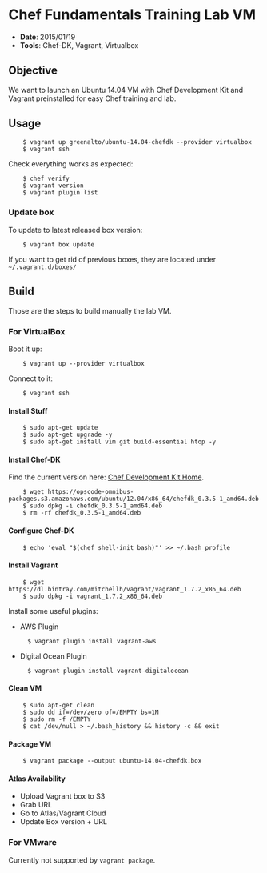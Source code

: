 # Chef Fundamentals Training Lab VM

- **Date**: 2015/01/19
- **Tools**: Chef-DK, Vagrant, Virtualbox

## Objective

We want to launch an Ubuntu 14.04 VM with Chef Development Kit and Vagrant preinstalled for easy Chef training and lab.

## Usage

		$ vagrant up greenalto/ubuntu-14.04-chefdk --provider virtualbox
		$ vagrant ssh

Check everything works as expected: 

		$ chef verify
		$ vagrant version
		$ vagrant plugin list

### Update box

To update to latest released box version:

		$ vagrant box update

If you want to get rid of previous boxes, they are located under `~/.vagrant.d/boxes/`

## Build

Those are the steps to build manually the lab VM.

### For VirtualBox

Boot it up: 

		$ vagrant up --provider virtualbox

Connect to it: 

		$ vagrant ssh

#### Install Stuff

		$ sudo apt-get update
		$ sudo apt-get upgrade -y
		$ sudo apt-get install vim git build-essential htop -y

#### Install Chef-DK

Find the current version here: [Chef Development Kit Home](https://downloads.getchef.com/chef-dk).

		$ wget https://opscode-omnibus-packages.s3.amazonaws.com/ubuntu/12.04/x86_64/chefdk_0.3.5-1_amd64.deb
		$ sudo dpkg -i chefdk_0.3.5-1_amd64.deb
		$ rm -rf chefdk_0.3.5-1_amd64.deb

#### Configure Chef-DK

		$ echo 'eval "$(chef shell-init bash)"' >> ~/.bash_profile

#### Install Vagrant 

		$ wget https://dl.bintray.com/mitchellh/vagrant/vagrant_1.7.2_x86_64.deb
		$ sudo dpkg -i vagrant_1.7.2_x86_64.deb

Install some useful plugins: 

* AWS Plugin

		$ vagrant plugin install vagrant-aws

* Digital Ocean Plugin

		$ vagrant plugin install vagrant-digitalocean

#### Clean VM

		$ sudo apt-get clean
		$ sudo dd if=/dev/zero of=/EMPTY bs=1M
		$ sudo rm -f /EMPTY
		$ cat /dev/null > ~/.bash_history && history -c && exit

#### Package VM

		$ vagrant package --output ubuntu-14.04-chefdk.box

#### Atlas Availability

* Upload Vagrant box to S3
* Grab URL
* Go to Atlas/Vagrant Cloud
* Update Box version + URL

### For VMware

Currently not supported by `vagrant package`.
